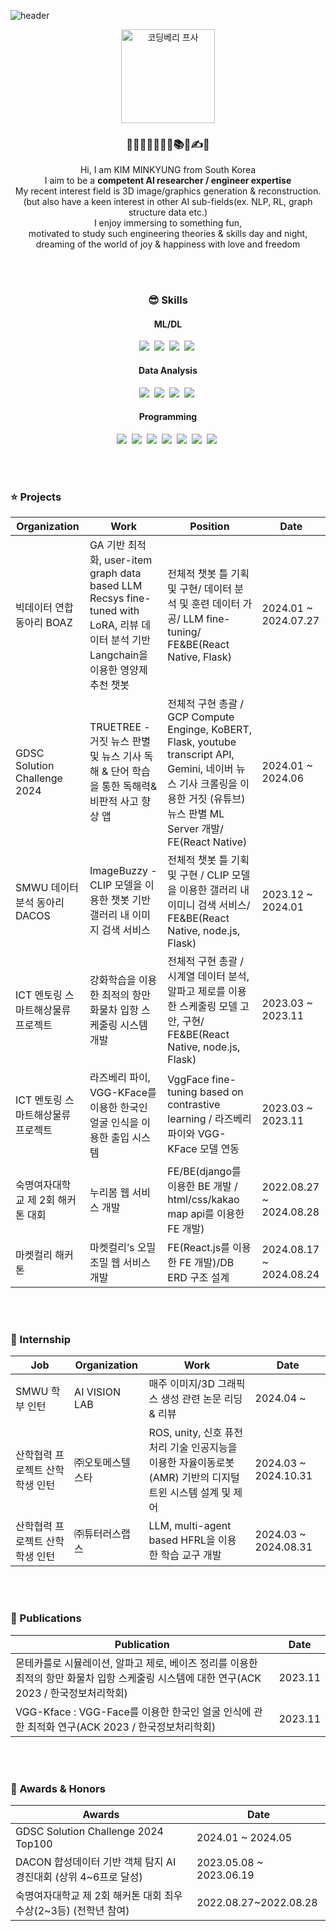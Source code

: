 ![header](https://capsule-render.vercel.app/api?type=waving&color=FFa9a0&height=150&section=header&text=🍑(˶ˆᗜˆ˵)🍑&fontColor=FFFFFF&fontSize=40&&&animation=twinkling)
<!-- https://simpleicons.org/?q=react -->

<div align="center">
 <img src="https://github.com/yulleta/yulleta/assets/81565724/b8053488-8890-4c91-b890-f189fd8ccb25" width="150" height="150" alt="코딩베리 프사" />
</div>

<h3 align="center">
🤩💫🎈✨🧠🚩📂📚🎨✍💡
</h3>
<div align="center">
 Hi, I am KIM MINKYUNG from South Korea <br/>
 I aim to be a <strong>competent AI researcher / engineer expertise</strong> <br/>
 My recent interest field is 3D image/graphics generation & reconstruction. <br/>
 (but also have a keen interest in other AI sub-fields(ex. NLP, RL, graph structure data etc.) <br/>
 I enjoy immersing to something fun, <br/>
 motivated to study such engineering theories & skills day and night, <br/>
 dreaming of the world of joy & happiness with love and freedom <br/>
</div>

<br/><br/>

<h3 align="center">😎 Skills</h3>
<h4 align="center">ML/DL</h4>
<div align="center">
  <img src="https://img.shields.io/badge/scikit--learn-F7931E.svg?style=for-the-badge&logo=scikit-learn&logoColor=white" />&nbsp
  <img src="https://img.shields.io/badge/pytorch-EE4C2C.svg?style=for-the-badge&logo=pytorch&logoColor=white" />&nbsp
  <img src="https://img.shields.io/badge/keras-D00000.svg?style=for-the-badge&logo=keras&logoColor=white" />&nbsp
  <img src="https://img.shields.io/badge/tensorflow-FF6F00.svg?style=for-the-badge&logo=tensorflow&logoColor=white" />&nbsp
</div>
<h4 align="center">Data Analysis</h4>
<div align="center">
  <img src="https://img.shields.io/badge/numpy-013243.svg?style=for-the-badge&logo=numpy&logoColor=white" />&nbsp
  <img src="https://img.shields.io/badge/pandas-150458.svg?style=for-the-badge&logo=pandas&logoColor=white" />&nbsp
  <img src="https://img.shields.io/badge/matplotlib-005A9C.svg?style=for-the-badge&logo=matplotlib&logoColor=white" />&nbsp
  <img src="https://img.shields.io/badge/seaborn-3776AB.svg?style=for-the-badge&logo=python&logoColor=white" />&nbsp
</div>
<h4 align="center">Programming</h4>
<div align="center">
  <img src="https://img.shields.io/badge/react-20232a.svg?style=for-the-badge&logo=react&logoColor=61DAFB" />&nbsp
  <img src="https://img.shields.io/badge/react_native-20232a.svg?style=for-the-badge&logo=react&logoColor=61DAFB" />&nbsp
  <img src="https://img.shields.io/badge/node.js-339933.svg?style=for-the-badge&logo=nodedotjs&logoColor=white" />&nbsp
  <img src="https://img.shields.io/badge/django-092E20.svg?style=for-the-badge&logo=django&logoColor=white" />&nbsp
  <img src="https://img.shields.io/badge/python-3776AB.svg?style=for-the-badge&logo=python&logoColor=white" />&nbsp
  <img src="https://img.shields.io/badge/java-007396.svg?style=for-the-badge&logo=java&logoColor=white" />&nbsp
  <img src="https://img.shields.io/badge/c-A8B9CC.svg?style=for-the-badge&logo=c&logoColor=white" />&nbsp
</div>

<br/><br/>

<h3 align="left">⭐ Projects</h3>
<div align="left" width="100%">
<table>
    <thead>
        <tr>
            <th>Organization</th>
            <th>Work</th>
            <th>Position</th>
            <th>Date</th>
        </tr>
    </thead>
    <tbody>
        <tr>
            <td>빅데이터 연합 동아리 BOAZ</td>
            <td>GA 기반 최적화, user-item graph data based LLM Recsys fine-tuned with LoRA, 리뷰 데이터 분석 기반 Langchain을 이용한 영양제 추천 챗봇</td>
            <td>전체적 챗봇 틀 기획 및 구현/ 데이터 분석 및 훈련 데이터 가공/ LLM fine-tuning/ FE&BE(React Native, Flask)</td>
            <td>2024.01 ~ 2024.07.27</td>
        </tr>
        <tr>
            <td>GDSC Solution Challenge 2024</td>
            <td>TRUETREE - 거짓 뉴스 판별 및 뉴스 기사 독해 & 단어 학습을 통한 독해력&비판적 사고 향상 앱</td>
            <td>전체적 구현 총괄 / GCP Compute Enginge, KoBERT, Flask, youtube transcript API, Gemini, 네이버 뉴스 기사 크롤링을 이용한 거짓 (유튜브) 뉴스 판별 ML Server 개발/ FE(React Native)</td>
            <td>2024.01 ~ 2024.06</td>
        </tr>
        <tr>
            <td>SMWU 데이터분석 동아리 DACOS</td>
            <td>ImageBuzzy - CLIP 모델을 이용한 챗봇 기반 갤러리 내 이미지 검색 서비스</td>
            <td>전체적 챗봇 틀 기획 및 구현 / CLIP 모델을 이용한 갤러리 내 이미니 검색 서비스/ FE&BE(React Native, node.js, Flask)</td>
            <td>2023.12 ~ 2024.01</td>
        </tr>
        <tr>
            <td>ICT 멘토링 스마트해상물류 프로젝트</td>
            <td>강화학습을 이용한 최적의 항만 화물차 입항 스케줄링 시스템 개발</td>
            <td>전체적 구현 총괄 / 시계열 데이터 분석, 알파고 제로를 이용한 스케줄링 모델 고안, 구현/ FE&BE(React Native, node.js, Flask)</td>
            <td>2023.03 ~ 2023.11</td>
        </tr>
        <tr>
            <td>ICT 멘토링 스마트해상물류 프로젝트</td>
            <td>라즈베리 파이, VGG-KFace를 이용한 한국인 얼굴 인식을 이용한 출입 시스템</td>
            <td>VggFace fine-tuning based on contrastive learning / 라즈베리 파이와 VGG-KFace 모델 연동</td>
            <td>2023.03 ~ 2023.11</td>
        </tr>
        <tr>
            <td>숙명여자대학교 제 2회 해커톤 대회</td>
            <td>누리봄 웹 서비스 개발</td>
            <td>FE/BE(django를 이용한 BE 개발 / html/css/kakao map api를 이용한 FE 개발)</td>
            <td>2022.08.27 ~ 2024.08.28</td>
        </tr>
        <tr>
            <td>마켓컬리 해커톤</td>
            <td>마켓컬리’s 오밀조밀 웹 서비스 개발</td>
            <td>FE(React.js를 이용한 FE 개발)/DB ERD 구조 설계</td>
            <td>2024.08.17 ~ 2024.08.24</td>
        </tr>
    </tbody>
</table>
</div>

<br/><br/>

<h3 align="left">💼 Internship</h3>
<div align="left" width="100%">
<table>
    <thead>
        <tr>
            <th>Job</th>
            <th>Organization</th>
            <th>Work</th>
            <th>Date</th>
        </tr>
    </thead>
    <tbody>
         <tr>
            <td>SMWU 학부 인턴</td>
            <td>AI VISION LAB</td>
            <td>매주 이미지/3D 그래픽스 생성 관련 논문 리딩 & 리뷰</td>
            <td>2024.04 ~ </td>
        </tr>
        <tr>
            <td>산학협력 프로젝트 산학 학생 인턴</td>
            <td>㈜오토메스텔스타</td>
            <td>ROS, unity, 신호 퓨전 처리 기술 인공지능을 이용한 자율이동로봇(AMR) 기반의 디지털 트윈 시스템 설계 및 제어</td>
            <td>2024.03 ~ 2024.10.31</td>
        </tr>
        <tr>
            <td>산학협력 프로젝트 산학 학생 인턴</td>
            <td>㈜튜터러스랩스</td>
            <td>LLM, multi-agent based HFRL을 이용한 학습 교구 개발</td>
            <td>2024.03 ~ 2024.08.31</td>
        </tr>
    </tbody>
</table>
</div>

<br/><br/>

<h3 align="left">📃 Publications</h3>
<div align="left" width="100%">
<table>
    <thead>
        <tr>
            <th>Publication</th>
            <th>Date</th>
        </tr>
    </thead>
    <tbody>
        <tr>
            <td>몬테카를로 시뮬레이션, 알파고 제로, 베이즈 정리를 이용한 최적의 항만 화물차 입항 스케줄링 시스템에 대한 연구(ACK 2023 / 한국정보처리학회)</td>
            <td>2023.11</td>
        </tr>
        <tr>
            <td>VGG-Kface : VGG-Face를 이용한 한국인 얼굴 인식에 관한 최적화 연구(ACK 2023 / 한국정보처리학회)</td>
            <td>2023.11</td>
        </tr>
    </tbody>
</table>
</div>

<br/><br/>

<h3 align="left">🏅 Awards & Honors</h3>
<div align="left" width="100%">
<table>
    <thead>
        <tr>
            <th>Awards</th>
            <th>Date</th>
        </tr>
    </thead>
    <tbody>
        <tr>
            <td>GDSC Solution Challenge 2024 Top100</td>
            <td>2024.01 ~ 2024.05</td>
        </tr>
        <tr>
            <td>DACON 합성데이터 기반 객체 탐지 AI 경진대회 (상위 4~6프로 달성)</td>
            <td>2023.05.08 ~ 2023.06.19</td>
        </tr>
        <tr>
            <td>숙명여자대학교 제 2회 해커톤 대회 최우수상(2~3등) (전학년 참여)</td>
            <td>2022.08.27~2022.08.28</td>
        </tr>
    </tbody>
</table>
</div>

